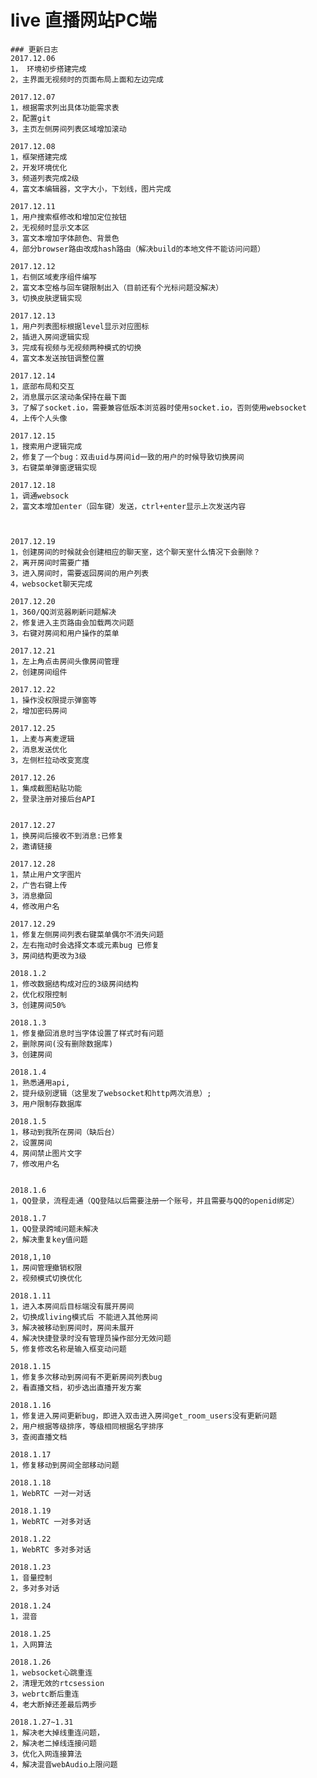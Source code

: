 # live 直播网站PC端

    ### 更新日志
    2017.12.06
    1， 环境初步搭建完成
    2，主界面无视频时的页面布局上面和左边完成

    2017.12.07
    1，根据需求列出具体功能需求表
    2，配置git
    3，主页左侧房间列表区域增加滚动

    2017.12.08
    1，框架搭建完成
    2，开发环境优化
    3，频道列表完成2级
    4，富文本编辑器，文字大小，下划线，图片完成

    2017.12.11
    1，用户搜索框修改和增加定位按钮
    2，无视频时显示文本区
    3，富文本增加字体颜色、背景色
    4，部分browser路由改成hash路由（解决build的本地文件不能访问问题）

    2017.12.12
    1，右侧区域麦序组件编写
    2，富文本空格与回车键限制出入（目前还有个光标问题没解决）
    3，切换皮肤逻辑实现

    2017.12.13
    1，用户列表图标根据level显示对应图标
    2，插进入房间逻辑实现
    3，完成有视频与无视频两种模式的切换
    4，富文本发送按钮调整位置

    2017.12.14
    1，底部布局和交互
    2，消息展示区滚动条保持在最下面
    3，了解了socket.io，需要兼容低版本浏览器时使用socket.io，否则使用websocket
    4，上传个人头像

    2017.12.15
    1，搜索用户逻辑完成
    2，修复了一个bug：双击uid与房间id一致的用户的时候导致切换房间
    3，右键菜单弹窗逻辑实现

    2017.12.18
    1，调通websock
    2，富文本增加enter（回车键）发送，ctrl+enter显示上次发送内容



    2017.12.19
    1，创建房间的时候就会创建相应的聊天室，这个聊天室什么情况下会删除？
    2，离开房间时需要广播
    3，进入房间时，需要返回房间的用户列表
    4，websocket聊天完成

    2017.12.20
    1，360/QQ浏览器刷新问题解决
    2，修复进入主页路由会加载两次问题
    3，右键对房间和用户操作的菜单

    2017.12.21
    1，左上角点击房间头像房间管理
    2，创建房间组件

    2017.12.22
    1，操作没权限提示弹窗等
    2，增加密码房间

    2017.12.25
    1，上麦与离麦逻辑
    2，消息发送优化
    3，左侧栏拉动改变宽度

    2017.12.26
    1，集成截图粘贴功能
    2，登录注册对接后台API


    2017.12.27
    1，换房间后接收不到消息:已修复
    2，邀请链接

    2017.12.28
    1，禁止用户文字图片
    2，广告右键上传
    3，消息撤回
    4，修改用户名

    2017.12.29
    1，修复左侧房间列表右键菜单偶尔不消失问题
    2，左右拖动时会选择文本或元素bug 已修复
    3，房间结构更改为3级

    2018.1.2
    1，修改数据结构成对应的3级房间结构
    2，优化权限控制
    3，创建房间50%

    2018.1.3
    1，修复撤回消息时当字体设置了样式时有问题
    2，删除房间(没有删除数据库)
    3，创建房间

    2018.1.4
    1，熟悉通用api,
    2，提升级别逻辑（这里发了websocket和http两次消息）;
    3，用户限制存数据库

    2018.1.5
    1，移动到我所在房间（缺后台）
    2，设置房间
    4，房间禁止图片文字
    7，修改用户名


    2018.1.6
    1，QQ登录，流程走通（QQ登陆以后需要注册一个账号，并且需要与QQ的openid绑定）

    2018.1.7
    1，QQ登录跨域问题未解决
    2，解决重复key值问题

    2018,1,10
    1，房间管理撤销权限
    2，视频模式切换优化

    2018.1.11
    1，进入本房间后目标端没有展开房间
    2，切换成living模式后 不能进入其他房间
    3，解决被移动到房间时，房间未展开
    4，解决快捷登录时没有管理员操作部分无效问题
    5，修复修改名称是输入框变动问题

    2018.1.15
    1，修复多次移动到房间有不更新房间列表bug
    2，看直播文档，初步选出直播开发方案

    2018.1.16
    1，修复进入房间更新bug，即进入双击进入房间get_room_users没有更新问题
    2，用户根据等级排序，等级相同根据名字排序
    3，查阅直播文档

    2018.1.17
    1，修复移动到房间全部移动问题

    2018.1.18
    1，WebRTC 一对一对话

    2018.1.19
    1，WebRTC 一对多对话

    2018.1.22
    1，WebRTC 多对多对话

    2018.1.23
    1，音量控制
    2，多对多对话

    2018.1.24
    1，混音

    2018.1.25
    1，入网算法

    2018.1.26
    1，websocket心跳重连
    2，清理无效的rtcsession
    3，webrtc断后重连
    4，老大断掉还差最后两步

    2018.1.27~1.31
    1，解决老大掉线重连问题，
    2，解决老二掉线连接问题
    3，优化入网连接算法
    4，解决混音webAudio上限问题

